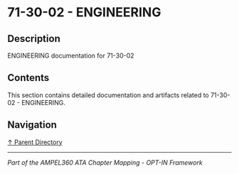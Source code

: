 # 71-30-02 - ENGINEERING

## Description

ENGINEERING documentation for 71-30-02

## Contents

This section contains detailed documentation and artifacts related to 71-30-02 - ENGINEERING.

## Navigation

[↑ Parent Directory](../README.md)

---

*Part of the AMPEL360 ATA Chapter Mapping - OPT-IN Framework*
